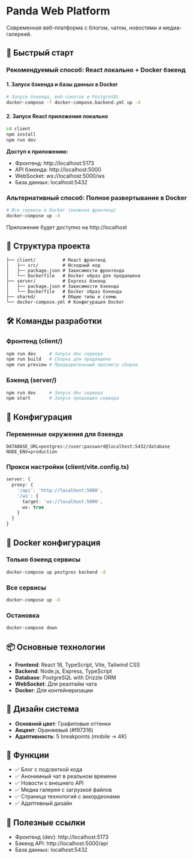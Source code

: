 # Panda Web Platform

Современная веб-платформа с блогом, чатом, новостями и медиа-галереей.

## 🚀 Быстрый старт

### Рекомендуемый способ: React локально + Docker бэкенд

#### 1. Запуск бэкенда и базы данных в Docker
```bash
# Запуск бэкенда, веб-сокетов и PostgreSQL
docker-compose -f docker-compose.backend.yml up -d
```

#### 2. Запуск React приложения локально
```bash
cd client
npm install
npm run dev
```

**Доступ к приложению:**
- Фронтенд: http://localhost:5173
- API бэкенда: http://localhost:5000
- WebSocket: ws://localhost:5000/ws
- База данных: localhost:5432

### Альтернативный способ: Полное развертывание в Docker

```bash
# Все сервисы в Docker (включая фронтенд)
docker-compose up -d
```

Приложение будет доступно на http://localhost

## 📁 Структура проекта

```
├── client/          # React фронтенд
│   ├── src/         # Исходный код
│   ├── package.json # Зависимости фронтенда
│   └── Dockerfile   # Docker образ для продакшена
├── server/          # Express бэкенд
│   ├── package.json # Зависимости бэкенда
│   └── Dockerfile   # Docker образ бэкенда
├── shared/          # Общие типы и схемы
└── docker-compose.yml # Конфигурация Docker
```

## 🛠 Команды разработки

### Фронтенд (client/)
```bash
npm run dev     # Запуск dev сервера
npm run build   # Сборка для продакшена
npm run preview # Предварительный просмотр сборки
```

### Бэкенд (server/)
```bash
npm run dev     # Запуск dev сервера
npm start       # Запуск продакшен сервера
```

## 🔧 Конфигурация

### Переменные окружения для бэкенда
```env
DATABASE_URL=postgres://user:password@localhost:5432/database
NODE_ENV=production
```

### Прокси настройки (client/vite.config.ts)
```typescript
server: {
  proxy: {
    '/api': 'http://localhost:5000',
    '/ws': { 
      target: 'ws://localhost:5000',
      ws: true 
    }
  }
}
```

## 🐳 Docker конфигурация

### Только бэкенд сервисы
```bash
docker-compose up postgres backend -d
```

### Все сервисы
```bash
docker-compose up -d
```

### Остановка
```bash
docker-compose down
```

## 📦 Основные технологии

- **Frontend**: React 18, TypeScript, Vite, Tailwind CSS
- **Backend**: Node.js, Express, TypeScript
- **Database**: PostgreSQL with Drizzle ORM
- **WebSocket**: Для реалтайм чата
- **Docker**: Для контейнеризации

## 🎨 Дизайн система

- **Основной цвет**: Графитовые оттенки
- **Акцент**: Оранжевый (#f97316)
- **Адаптивность**: 5 breakpoints (mobile → 4K)

## 📱 Функции

- ✅ Блог с подсветкой кода
- ✅ Анонимный чат в реальном времени  
- ✅ Новости с внешнего API
- ✅ Медиа галерея с загрузкой файлов
- ✅ Страница технологий с аккордеонами
- ✅ Адаптивный дизайн

## 🔗 Полезные ссылки

- Фронтенд (dev): http://localhost:5173
- Бэкенд API: http://localhost:5000/api
- База данных: localhost:5432